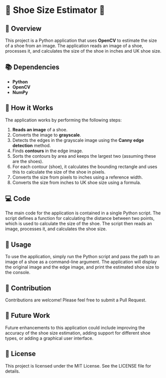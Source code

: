 # 👟 Shoe Size Estimator 👟

## 📌 Overview
This project is a Python application that uses **OpenCV** to estimate the size of a shoe from an image. The application reads an image of a shoe, processes it, and calculates the size of the shoe in inches and UK shoe size.

## 📚 Dependencies
- **Python**
- **OpenCV**
- **NumPy**

## 🚀 How it Works
The application works by performing the following steps:
1. **Reads an image** of a shoe.
2. Converts the image to **grayscale**.
3. Detects the edges in the grayscale image using the **Canny edge detection** method.
4. Finds **contours** in the edge image.
5. Sorts the contours by area and keeps the largest two (assuming these are the shoes).
6. For each contour (shoe), it calculates the bounding rectangle and uses this to calculate the size of the shoe in pixels.
7. Converts the size from pixels to inches using a reference width.
8. Converts the size from inches to UK shoe size using a formula.

## 💻 Code
The main code for the application is contained in a single Python script. The script defines a function for calculating the distance between two points, which is used to calculate the size of the shoe. The script then reads an image, processes it, and calculates the shoe size.

## 📖 Usage
To use the application, simply run the Python script and pass the path to an image of a shoe as a command-line argument. The application will display the original image and the edge image, and print the estimated shoe size to the console.

## 🤝 Contribution
Contributions are welcome! Please feel free to submit a Pull Request.

## 🌟 Future Work
Future enhancements to this application could include improving the accuracy of the shoe size estimation, adding support for different shoe types, or adding a graphical user interface.

## 📝 License
This project is licensed under the MIT License. See the LICENSE file for details.
